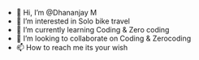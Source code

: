 - 👋 Hi, I’m @Dhananjay M
- 👀 I’m interested in Solo bike travel
- 🌱 I’m currently learning Coding & Zero coding
- 💞️ I’m looking to collaborate on Coding & Zerocoding
- 📫 How to reach me its your wish

<!---
Dhananjay M is a ✨ special ✨ repository because its `README.md` (this file) appears on your GitHub profile.
You can click the Preview link to take a look at your changes.
--->
